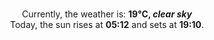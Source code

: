 <p  align="center"><br/>Currently, the weather is: <b> 19°C, <i>clear sky</i></b></br>Today, the sun rises at <b>05:12</b> and sets at <b>19:10</b>.</p>